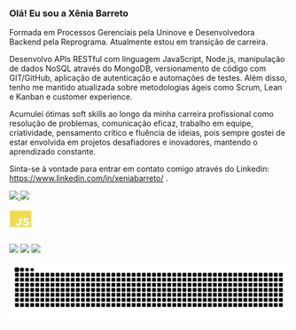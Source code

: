 ### Olá! Eu sou a Xênia Barreto


Formada em Processos Gerenciais pela Uninove e Desenvolvedora Backend pela Reprograma.
Atualmente estou em transição de carreira.

Desenvolvo APIs RESTful com linguagem JavaScript, Node.js, manipulação de dados NoSQL através do MongoDB, versionamento de código com GIT/GitHub, aplicação de autenticação e automações de testes. Além disso, tenho me mantido atualizada sobre metodologias ágeis como Scrum, Lean e Kanban e customer experience.

Acumulei ótimas soft skills ao longo da minha carreira profissional como resolução de problemas, comunicação eficaz, trabalho em equipe, criatividade, pensamento crítico e fluência de ideias, pois sempre gostei de estar envolvida em projetos desafiadores e inovadores, mantendo o aprendizado constante.

Sinta-se à vontade para entrar em contato comigo através do Linkedin: https://www.linkedin.com/in/xeniabarreto/ .


<div>
  <a href="https://beacons.ai/xeniabarreto">
  <img height="180em" src="https://github-readme-stats.vercel.app/api?username=xeniabarreto&show_icons=true&theme=dark&include_all_commits=true&count_private=true"/>
  <img height="180em" src="https://github-readme-stats.vercel.app/api/top-langs/?username=xeniabarreto&layout=compact&langs_count=16&theme=dark"/>
</div>
  
<div style="display: inline_block"><br>
  <img align="center" alt="Rafa-Js" height="30" width="40" src="https://raw.githubusercontent.com/devicons/devicon/master/icons/javascript/javascript-plain.svg">
</div>
  
##
  
  <div>
  <a href="https://instagram.com/xeniabarreto" target="_blank"><img src="https://img.shields.io/badge/-Instagram-%23E4405F?style=for-the-badge&logo=instagram&logoColor=white" target="_blank"></a>
  <a href = "mailto:xeniabarreto22@gmail.com"><img src="https://img.shields.io/badge/Gmail-D14836?style=for-the-badge&logo=gmail&logoColor=white" target="_blank"></a>
  <a href="https://www.linkedin.com/in/xênia-barreto-020334209/" target="_blank"><img src="https://img.shields.io/badge/-LinkedIn-%230077B5?style=for-the-badge&logo=linkedin&logoColor=white" target="_blank"></a>   
 </div>
  
  
![Snake animation](https://github.com/xeniabarreto/xeniabarreto/blob/output/github-contribution-grid-snake.svg)
